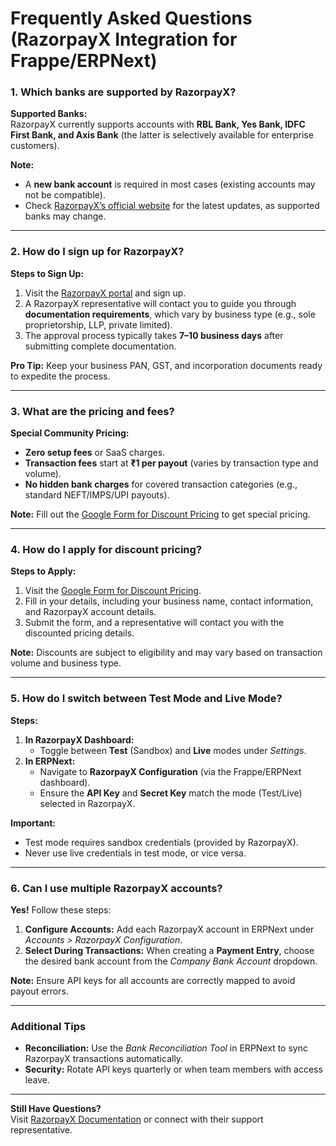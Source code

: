 # Frequently Asked Questions (RazorpayX Integration for Frappe/ERPNext)

### 1. Which banks are supported by RazorpayX?  

**Supported Banks:**  
RazorpayX currently supports accounts with **RBL Bank, Yes Bank, IDFC First Bank, and Axis Bank** (the latter is selectively available for enterprise customers).  

**Note:**  

- A **new bank account** is required in most cases (existing accounts may not be compatible).  
- Check [RazorpayX’s official website](https://razorpay.com/x/current-accounts/) for the latest updates, as supported banks may change.  

---

### 2. How do I sign up for RazorpayX?  

**Steps to Sign Up:**  

1. Visit the [RazorpayX portal](https://x.razorpay.com/auth/signup) and sign up.  
2. A RazorpayX representative will contact you to guide you through **documentation requirements**, which vary by business type (e.g., sole proprietorship, LLP, private limited).  
3. The approval process typically takes **7–10 business days** after submitting complete documentation.  

**Pro Tip:** Keep your business PAN, GST, and incorporation documents ready to expedite the process.  

---

### 3. What are the pricing and fees?  

**Special Community Pricing:**  

- **Zero setup fees** or SaaS charges.  
- **Transaction fees** start at **₹1 per payout** (varies by transaction type and volume).  
- **No hidden bank charges** for covered transaction categories (e.g., standard NEFT/IMPS/UPI payouts).  

**Note:** Fill out the [Google Form for Discount Pricing](http://bit.ly/3FhJOaA) to get special pricing.  

---

### 4. How do I apply for discount pricing?  

**Steps to Apply:**  

1. Visit the [Google Form for Discount Pricing](http://bit.ly/3FhJOaA).  
2. Fill in your details, including your business name, contact information, and RazorpayX account details.  
3. Submit the form, and a representative will contact you with the discounted pricing details.  

**Note:** Discounts are subject to eligibility and may vary based on transaction volume and business type.  

---

### 5. How do I switch between Test Mode and Live Mode?  

**Steps:**  

1. **In RazorpayX Dashboard:**  
   - Toggle between **Test** (Sandbox) and **Live** modes under *Settings*.  
2. **In ERPNext:**  
   - Navigate to **RazorpayX Configuration** (via the Frappe/ERPNext dashboard).  
   - Ensure the **API Key** and **Secret Key** match the mode (Test/Live) selected in RazorpayX.  

**Important:**  

- Test mode requires sandbox credentials (provided by RazorpayX).  
- Never use live credentials in test mode, or vice versa.  

---

### 6. Can I use multiple RazorpayX accounts?  

**Yes!** Follow these steps:  

1. **Configure Accounts:** Add each RazorpayX account in ERPNext under *Accounts > RazorpayX Configuration*.  
2. **Select During Transactions:** When creating a **Payment Entry**, choose the desired bank account from the *Company Bank Account* dropdown.  

**Note:** Ensure API keys for all accounts are correctly mapped to avoid payout errors.  

---

### Additional Tips  

- **Reconciliation:** Use the *Bank Reconciliation Tool* in ERPNext to sync RazorpayX transactions automatically.  
- **Security:** Rotate API keys quarterly or when team members with access leave.  

---

**Still Have Questions?**  
Visit [RazorpayX Documentation](https://razorpay.com/docs/x/) or connect with their support representative.  
